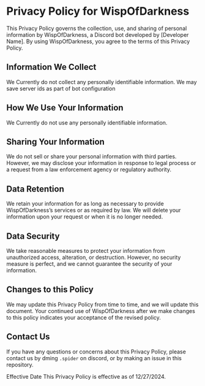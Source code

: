 # Privacy Policy for WispOfDarkness
This Privacy Policy governs the collection, use, and sharing of personal information by WispOfDarkness, a Discord bot developed by [Developer Name]. By using WispOfDarkness, you agree to the terms of this Privacy Policy.

## Information We Collect
We Currently do not collect any personally identifiable information. We may save server ids as part of bot configuration

## How We Use Your Information
We Currently do not use any personally identifiable information.

## Sharing Your Information
We do not sell or share your personal information with third parties. However, we may disclose your information in response to legal process or a request from a law enforcement agency or regulatory authority.

## Data Retention
We retain your information for as long as necessary to provide WispOfDarkness’s services or as required by law. We will delete your information upon your request or when it is no longer needed.

## Data Security
We take reasonable measures to protect your information from unauthorized access, alteration, or destruction. However, no security measure is perfect, and we cannot guarantee the security of your information.

## Changes to this Policy
We may update this Privacy Policy from time to time, and we will update this document. Your continued use of WispOfDarkness after we make changes to this policy indicates your acceptance of the revised policy.

## Contact Us
If you have any questions or concerns about this Privacy Policy, please contact us by dming `.spider` on discord, or by making an issue in this repository.

Effective Date
This Privacy Policy is effective as of 12/27/2024.
